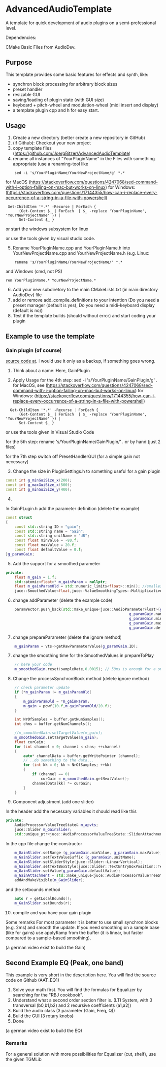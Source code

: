 # AdvancedAudioTemplate
A template for quick development of audio plugins on a semi-professional level.

Dependencies:

CMake Basic Files from AudioDev.

## Purpose
This template provides some basic features for effects and synth, like:
* synchron block processing for arbitrary block sizes 
* preset handler 
* resizable GUI 
* saving/loading of plugin state (with GUI size) 
* keyboard  + pitch-wheel and modulation-wheel (midi insert and display)  
* a template plugin cpp and h for easy start. 

## Usage

1. Create a new directory (better create a new repository in GitHub)
2. (if Github): Checkout your new project
3. copy template files (https://github.com/JoergBitzer/AdvancedAudioTemplate)
4. rename all instances of "YourPluginName" in the Files with something appropriate 
    (use a renaming-tool like   
```console    
    sed -i 's/YourPluginName/YourNewProjectName/g' *.*
```    
for MacOS (https://stackoverflow.com/questions/4247068/sed-command-with-i-option-failing-on-mac-but-works-on-linux)
for Windows: (https://stackoverflow.com/questions/17144355/how-can-i-replace-every-occurrence-of-a-string-in-a-file-with-powershell)  

```console    
 Get-ChildItem '*.*' -Recurse | ForEach {
      (Get-Content $_ | ForEach  { $_ -replace 'YourPluginName', 'YourNewProjectName' }) |
      Set-Content $_ }
```    
or start the windows subsystem for linux

or use the tools given by visual studio code.

5. Rename YourPluginName.cpp and YourPluginName.h into YourNewProjectName.cpp and YourNewProjectName.h (e.g. Linux: 
```console    
    rename 's/YourPluginName/YourNewProjectName/' *.*     
```    
and Windows (cmd, not PS)
```console    
ren YourPluginName.* YourNewProjectName.*
```    

6. Add your new subdiretory to the main CMakeLists.txt (in main directory AudioDev) file
7. add or remove add_compile_definitions to your intention (Do you need a preset manager (default is yes), 
                                                            Do you need a midi-keyboard display (default is no)) 
8. Test if the template builds (should without error) and start coding your plugin


## Example to use the template

### Gain plugin (of course) 
[source code at](https://github.com/JoergBitzer/AAT_GainExample). I would use it only as a backup, if something goes wrong.

1. Think about a name: Here, GainPlugin

2. Apply Usage
for the 4th step: sed -i 's/YourPluginName/GainPlugin/g' *.*
for MacOS, see (https://stackoverflow.com/questions/4247068/sed-command-with-i-option-failing-on-mac-but-works-on-linux)
for Windows: (https://stackoverflow.com/questions/17144355/how-can-i-replace-every-occurrence-of-a-string-in-a-file-with-powershell) 
```console    
  Get-ChildItem '*.*' -Recurse | ForEach {
      (Get-Content $_ | ForEach  { $_ -replace 'YourPluginName', 'YourNewProjectName' }) |
      Set-Content $_ }
```    
or use the tools given in Visual Studio Code

for the 5th step: rename 's/YourPluginName/GainPlugin/' *.* or by hand (just 2 files)

for the 7th step switch off PresetHandlerGUI (for a simple gain not necessary) 

3. Change the size in PluginSettings.h to something useful for a gain plugin 
```cpp
const int g_minGuiSize_x(200);
const int g_maxGuiSize_x(500);
const int g_minGuiSize_y(400);
```

4. 
In GainPLugin.h add the parameter definition (delete the example)
```cpp
const struct
{
	const std::string ID = "gain";
	const std::string name = "Gain";
	const std::string unitName = "dB";
	const float minValue = -80.f;
	const float maxValue = 20.f;
	const float defaultValue = 0.f;
}g_paramGain;

```
5. Add the support for a smoothed parameter
```cpp
private:
    float m_gain = 1.f;
    std::atomic<float>* m_gainParam = nullptr; 
    float m_gainParamOld = std::numeric_limits<float>::min(); //smallest possible number, will change in the first block
    juce::SmoothedValue<float,juce::ValueSmoothingTypes::Multiplicative> m_smoothedGain;

```

6. change addParameter (delete the example code)
```cpp
    paramVector.push_back(std::make_unique<juce::AudioParameterFloat>(g_paramGain.ID,            // parameterID
                                                        g_paramGain.name,            // parameter name
                                                        g_paramGain.minValue,              // minimum value
                                                        g_paramGain.maxValue,              // maximum value
                                                        g_paramGain.defaultValue));
```
7. change prepareParameter (delete the ignore method)
```cpp
    m_gainParam = vts->getRawParameterValue(g_paramGain.ID);
```


7. change the smoothing time for the SmoothedValues in prepareToPlay
```cpp
    // here your code
    m_smoothedGain.reset(sampleRate,0.0015); // 50ms is enough for a smooth gain, 
```

8. Change the processSynchronBlock method (delete ignore method)
```cpp
    // check parameter update
    if (*m_gainParam != m_gainParamOld)
    {
        m_gainParamOld = *m_gainParam;
        m_gain = powf(10.f,m_gainParamOld/20.f);
    }

    int NrOfSamples = buffer.getNumSamples();
    int chns = buffer.getNumChannels();

    //m_smoothedGain.setTargetValue(m_gain);
    m_smoothedGain.setTargetValue(m_gain);
    float curGain;
    for (int channel = 0; channel < chns; ++channel)
    {
        auto* channelData = buffer.getWritePointer (channel);
        // ..do something to the data...
        for (int kk = 0; kk < NrOfSamples; ++kk)
        {
            if (channel == 0)
                curGain = m_smoothedGain.getNextValue();
            channelData[kk] *= curGain;
        }
    }
```

9. Component adjustment (add one slider)

In the header add the necessary variables it should read like this
```cpp
private:
    AudioProcessorValueTreeState& m_apvts; 
    juce::Slider m_GainSlider;
    std::unique_ptr<juce::AudioProcessorValueTreeState::SliderAttachment> m_GainAttachment;
```

In the cpp file change the constructor
```cpp
    m_GainSlider.setRange (g_paramGain.minValue, g_paramGain.maxValue);         
    m_GainSlider.setTextValueSuffix (g_paramGain.unitName);    
    m_GainSlider.setSliderStyle(juce::Slider::LinearVertical);
    m_GainSlider.setTextBoxStyle(juce::Slider::TextEntryBoxPosition::TextBoxAbove, true, 60, 20);
    m_GainSlider.setValue(g_paramGain.defaultValue);
	m_GainAttachment = std::make_unique<juce::AudioProcessorValueTreeState::SliderAttachment>(apvts, g_paramGain.ID, m_GainSlider);
	addAndMakeVisible(m_GainSlider);
```
and the setbounds method
```cpp
	auto r = getLocalBounds();
	m_GainSlider.setBounds(r);
```

10. compile and you have your gain plugin

Some remarks
For most parameter it is better to use small synchron blocks (e.g. 2ms) and smooth the update. If you need smoothing on a sample base (like for gains) use applyRamp from the buffer (it is linear, but faster compared to a sample-based smoothing). 

(a german video exist to build the Gain)

## Second Example EQ (Peak, one band)

This example is very short in the description here. You will find the source code on Github (AAT_EQ1)

1. Solve your math first. You will find the formulas for Equalizer by searching for the "RBJ cookbook".
2. Understand what a second order section filter is. (LTI System, with 3 transversal (b0,b1,b2) and 2 recursive coefficients (a1,a2))
3. Build the audio class (3 parameter (Gain, Freq, Q))
4. Build the GUI (3 rotary knobs)
5. Done

(a german video exist to build the EQ)

### Remarks
For a general solution with more possibilities for Equalizer (cut, shelf), use the given TGMLib

